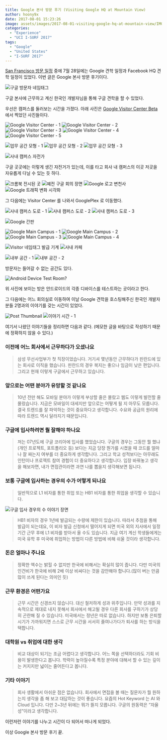 ```yaml
---
title: Google 본사 방문 후기 (Visiting Google HQ at Mountain View)
author: hoony9x
date: 2017-08-01 15:23:26
image: assets/images/2017-08-01-visiting-google-hq-at-mountain-view/IMG_0188.jpg
categories:
  - "Experience"
  - "UCI I-SURF 2017"
tags:
  - "Google"
  - "United States"
  - "I-SURF 2017"
---
```


[San Francisco 방문 일정](/united-states-2017-6th-week) 중에 7월 28일에는 Google 견학 일정과 Facebook HQ 견학 일정이 있었다.
이번 글은 Google 본사 방문 후기이다.

<!-- more -->

![구글 방문자 네임태그](/assets/images/2017-08-01-visiting-google-hq-at-mountain-view/IMG_0082.jpg)

구글 본사에 근무하고 계신 한국인 개발자님을 통해 구글 견학을 할 수 있었다.

우선은 캠퍼스를 둘러보는 시간을 가졌다. 아래 사진은 [Google Visitor Center Beta](https://goo.gl/maps/eYva4yNqtcF2) 에서 찍었던 사진들이다.

![Google Visitor Center - 1](/assets/images/2017-08-01-visiting-google-hq-at-mountain-view/IMG_0120.jpg)
![Google Visitor Center - 2](/assets/images/2017-08-01-visiting-google-hq-at-mountain-view/IMG_0121.jpg)
![Google Visitor Center - 3](/assets/images/2017-08-01-visiting-google-hq-at-mountain-view/IMG_0122.jpg)
![Google Visitor Center - 4](/assets/images/2017-08-01-visiting-google-hq-at-mountain-view/IMG_0123.jpg)
![Google Visitor Center - 5](/assets/images/2017-08-01-visiting-google-hq-at-mountain-view/IMG_0124.jpg)

![업무 공간 모형 - 1](/assets/images/2017-08-01-visiting-google-hq-at-mountain-view/IMG_0131-1.jpg)
![업무 공간 모형 - 2](/assets/images/2017-08-01-visiting-google-hq-at-mountain-view/IMG_0132-2.jpg)
![업무 공간 모형 - 3](/assets/images/2017-08-01-visiting-google-hq-at-mountain-view/IMG_0133-2.jpg)

![사내 캠퍼스 자전가](/assets/images/2017-08-01-visiting-google-hq-at-mountain-view/IMG_0137.jpg)

구글 곳곳에는 이렇게 생긴 자전거가 있는데, 이를 타고 회사 내 캠퍼스의 이곳 저곳을 자유롭게 다닐 수 있는 듯 하다.

![크롬북 전시된 곳](/assets/images/2017-08-01-visiting-google-hq-at-mountain-view/IMG_0142.jpg)
![예전 구글 회의 장면](/assets/images/2017-08-01-visiting-google-hq-at-mountain-view/IMG_0144-1.jpg)
![Google 로고 변천사](/assets/images/2017-08-01-visiting-google-hq-at-mountain-view/IMG_0146.jpg)
![Google 트래픽 변화 시각화](/assets/images/2017-08-01-visiting-google-hq-at-mountain-view/IMG_0151.jpg)

그 다음에는 Visitor Center 를 나와서 GooglePlex 로 이동했다.

![사내 캠퍼스 도로 - 1](/assets/images/2017-08-01-visiting-google-hq-at-mountain-view/IMG_0154.jpg)
![사내 캠퍼스 도로 - 2](/assets/images/2017-08-01-visiting-google-hq-at-mountain-view/IMG_0155.jpg)
![사내 캠퍼스 도로 - 3](/assets/images/2017-08-01-visiting-google-hq-at-mountain-view/IMG_0156.jpg)

![Google 간판](/assets/images/2017-08-01-visiting-google-hq-at-mountain-view/IMG_0159.jpg)

![Google Main Campus - 1](/assets/images/2017-08-01-visiting-google-hq-at-mountain-view/IMG_0160.jpg)
![Google Main Campus - 2](/assets/images/2017-08-01-visiting-google-hq-at-mountain-view/IMG_0170.jpg)
![Google Main Campus - 3](/assets/images/2017-08-01-visiting-google-hq-at-mountain-view/IMG_0162.jpg)
![Google Main Campus - 4](/assets/images/2017-08-01-visiting-google-hq-at-mountain-view/IMG_0161.jpg)

![Visitor 네임태그 발급 기계](/assets/images/2017-08-01-visiting-google-hq-at-mountain-view/IMG_0180.jpg)
![사내 카페](/assets/images/2017-08-01-visiting-google-hq-at-mountain-view/IMG_0181.jpg)

![내부 공간 - 1](/assets/images/2017-08-01-visiting-google-hq-at-mountain-view/IMG_0182.jpg)
![내부 공간 - 2](/assets/images/2017-08-01-visiting-google-hq-at-mountain-view/IMG_0183.jpg)

방문자는 들어갈 수 없는 공간도 있다.

![Android Device Test Room?](/assets/images/2017-08-01-visiting-google-hq-at-mountain-view/IMG_0184.jpg)

위 사진에 보이는 방은 안드로이드의 각종 디바이스를 테스트하는 곳이라고 한다.

그 다음에는 어느 회의실로 이동하여 이날 Google 견학을 호스팅해주신 한국인 개발자분들 2명과의 이야기를 갖는 시간이 있었다.

![Post Thumbnail](/assets/images/2017-08-01-visiting-google-hq-at-mountain-view/IMG_0188-1.jpg)
![이야기 시간 - 1](/assets/images/2017-08-01-visiting-google-hq-at-mountain-view/IMG_0190.jpg)

여기서 나왔던 이야기들을 정리하면 다음과 같다. (메모한 글을 바탕으로 작성하기 때문에 정확하지 않을 수 있다.)

### 이전에 어느 회사에서 근무하다가 오셨나요

> 삼성 무선사업부가 첫 직장이었습니다. 거기셔 몇년동안 근무하다가 핀란드에 있는 회사로 이직을 했습니다.
> 핀란드의 경우 복지는 좋으나 임금이 낮은 편입니다. 그리고 현재 이렇게 구글에서 근무하고 있습니다.

### 앞으로는 어떤 분야가 유망할 것 같나요

> 10년 전만 해도 모바일 분야가 이렇게 부상할 줄은 몰랐고 웹도 이렇게 발전할 줄 몰랐습니다.
> 지금은 모바일이 대세지만 앞으로는 어떻게 될 지 아무도 모릅니다.
> 결국 트렌드를 잘 파악하는 것이 중요하다고 생각합니다. 수요와 공급의 원리에 따라 트렌드 역시 달라지기 때문입니다.

### 구글에 입사하려면 뭘 잘해야 하나요

> 저는 07년도에 구글 코리아에 입사를 했었습니다.
> 구글의 경우는 그동안 뭘 했냐(개인 프로젝트, 포트폴리오 등) 보다는 지금 당장 뭔가를 시켰을 때 코드를 얼마나 잘 짜는지 여부를 더 중요하게 생각합니다.
> 그리고 학교 성적보다는 아무래도 인턴이나 프로젝트 참여 경험이 더 중요하다고 생각합니다.
> 입장 바꿔놓고 생각을 해보자면, 내가 면접관이라면 과연 나를 뽑을지 생각해보면 됩니다.

### 보통 구글에 입사하는 경우의 수가 어떻게 되나요

> 일반적으로 L1 비자를 통한 취업 또는 HB1 비자를 통한 취업을 생각할 수 있습니다.

![구글 입사 경우의 수 이야기 장면](/assets/images/2017-08-01-visiting-google-hq-at-mountain-view/------.jpeg)

> HB1 비자의 경우 1년에 발급되는 수량에 제한이 있습니다.
> 따라서 추첨을 통해 발급이 되는데요, 이 비자 발급 신청에서 떨어지게 되면 미국 외의 지사에서 일정 기간 근무 후에 L1 비자를 받아서 올 수도 있습니다.
> 지금 여기 계신 학생들에게는 미국 유학 후 미국에 취업하는 방법이 다른 방법에 비해 쉬울 것이라 생각합니다.

### 돈은 얼마나 주나요

> 정확한 액수는 밝힐 수 없지만 한국에 비해서는 확실히 많이 줍니다.
> 다만 미국의 인건비가 한국에 비해 2배 이상 비싸다는 것을 감안해야 합니다.(많이 버는 만큼 많이 쓰게 된다는 의미인 듯)

### 근무 환경은 어떤가요

> 근무 시간은 신경쓰지 않습니다. 대신 철저하게 성과 위주입니다.
> 만약 성과를 지속적으로 제대로 내지 못해서 회사에서 해고될 경우 다른 회사를 구하기가 상당히 곤란해 질 수 있습니다.
> 미국에서는 정년은 따로 없습니다. 하지만 보통 은퇴할 시기가 가까워지면 스스로 근무 시간을 서서히 줄여나가다가 퇴사를 하는 방식을 택합니다.

### 대학원 vs 취업에 대한 생각

> 비교 대상이 되기는 조금 어렵다고 생각합니다. 어느 쪽을 선택하더라도 기회 비용이 발생한다고 봅니다.
> 학력이 높아질수록 특정 분야에 대해서 할 수 있는 깊이는 커지지만 넓이는 줄어든다고 봅니다.

### 기타 이야기

> 회사 생활에서 아쉬운 점은 없습니다.
> 회사에서 면접을 볼 때는 질문자가 뭘 원하는지 생각을 좀 해 보고 대답하는 것이 좋습니다.
> 요즘의 Hot Keyword 는 AI 와 Cloud 입니다. 다만 2~3년 뒤에는 뭐가 뜰지 모릅니다.
> 구글의 원동력은 “자율성”이라고 생각합니다.

이런저런 이야기를 나누고 시간이 다 되어서 떠나게 되었다.

이상 Google 본사 방문 후기 끝.
